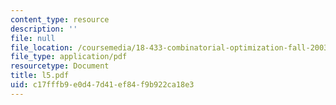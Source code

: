 ```yaml
---
content_type: resource
description: ''
file: null
file_location: /coursemedia/18-433-combinatorial-optimization-fall-2003/c17fffb9e0d47d41ef84f9b922ca18e3_l5.pdf
file_type: application/pdf
resourcetype: Document
title: l5.pdf
uid: c17fffb9-e0d4-7d41-ef84-f9b922ca18e3
---
```

